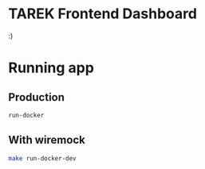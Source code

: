 # TAREK Frontend Dashboard

:)

# Running app

## Production

```bash
run-docker
```

## With wiremock

```bash
make run-docker-dev
```
